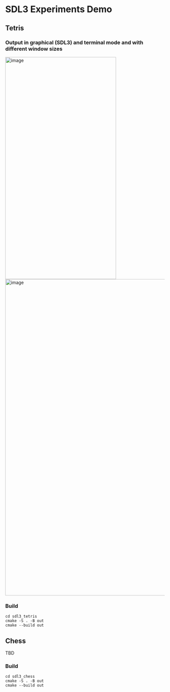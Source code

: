 # SDL3 Experiments Demo
## Tetris
### Output in graphical (SDL3) and terminal mode and with different window sizes
<img width="350" height="702" alt="image" src="https://github.com/user-attachments/assets/8f573363-4334-4561-a2cf-39a4c94a4a4e" />

<img width="1000"  alt="image" src="https://github.com/user-attachments/assets/3d174a93-3efd-44ac-b226-8335b9301db0" />


### Build
```
cd sdl3_tetris
cmake -S . -B out
cmake --build out
```

## Chess
TBD

### Build
```
cd sdl3_chess
cmake -S . -B out
cmake --build out
```
